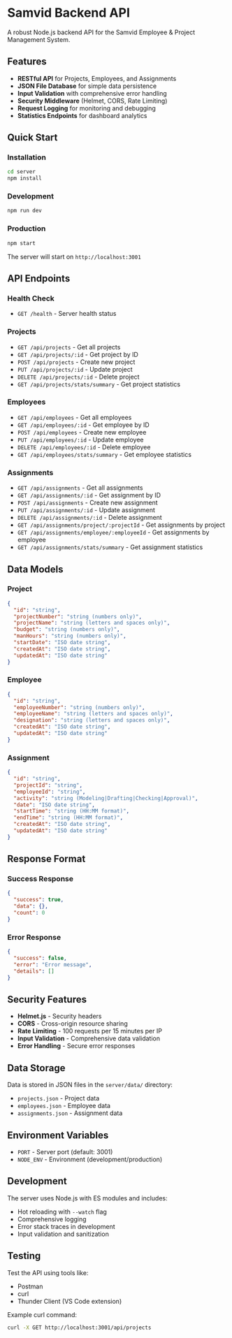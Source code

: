 # Samvid Backend API

A robust Node.js backend API for the Samvid Employee & Project Management System.

## Features

- **RESTful API** for Projects, Employees, and Assignments
- **JSON File Database** for simple data persistence
- **Input Validation** with comprehensive error handling
- **Security Middleware** (Helmet, CORS, Rate Limiting)
- **Request Logging** for monitoring and debugging
- **Statistics Endpoints** for dashboard analytics

## Quick Start

### Installation

```bash
cd server
npm install
```

### Development

```bash
npm run dev
```

### Production

```bash
npm start
```

The server will start on `http://localhost:3001`

## API Endpoints

### Health Check
- `GET /health` - Server health status

### Projects
- `GET /api/projects` - Get all projects
- `GET /api/projects/:id` - Get project by ID
- `POST /api/projects` - Create new project
- `PUT /api/projects/:id` - Update project
- `DELETE /api/projects/:id` - Delete project
- `GET /api/projects/stats/summary` - Get project statistics

### Employees
- `GET /api/employees` - Get all employees
- `GET /api/employees/:id` - Get employee by ID
- `POST /api/employees` - Create new employee
- `PUT /api/employees/:id` - Update employee
- `DELETE /api/employees/:id` - Delete employee
- `GET /api/employees/stats/summary` - Get employee statistics

### Assignments
- `GET /api/assignments` - Get all assignments
- `GET /api/assignments/:id` - Get assignment by ID
- `POST /api/assignments` - Create new assignment
- `PUT /api/assignments/:id` - Update assignment
- `DELETE /api/assignments/:id` - Delete assignment
- `GET /api/assignments/project/:projectId` - Get assignments by project
- `GET /api/assignments/employee/:employeeId` - Get assignments by employee
- `GET /api/assignments/stats/summary` - Get assignment statistics

## Data Models

### Project
```json
{
  "id": "string",
  "projectNumber": "string (numbers only)",
  "projectName": "string (letters and spaces only)",
  "budget": "string (numbers only)",
  "manHours": "string (numbers only)",
  "startDate": "ISO date string",
  "createdAt": "ISO date string",
  "updatedAt": "ISO date string"
}
```

### Employee
```json
{
  "id": "string",
  "employeeNumber": "string (numbers only)",
  "employeeName": "string (letters and spaces only)",
  "designation": "string (letters and spaces only)",
  "createdAt": "ISO date string",
  "updatedAt": "ISO date string"
}
```

### Assignment
```json
{
  "id": "string",
  "projectId": "string",
  "employeeId": "string",
  "activity": "string (Modeling|Drafting|Checking|Approval)",
  "date": "ISO date string",
  "startTime": "string (HH:MM format)",
  "endTime": "string (HH:MM format)",
  "createdAt": "ISO date string",
  "updatedAt": "ISO date string"
}
```

## Response Format

### Success Response
```json
{
  "success": true,
  "data": {},
  "count": 0
}
```

### Error Response
```json
{
  "success": false,
  "error": "Error message",
  "details": []
}
```

## Security Features

- **Helmet.js** - Security headers
- **CORS** - Cross-origin resource sharing
- **Rate Limiting** - 100 requests per 15 minutes per IP
- **Input Validation** - Comprehensive data validation
- **Error Handling** - Secure error responses

## Data Storage

Data is stored in JSON files in the `server/data/` directory:
- `projects.json` - Project data
- `employees.json` - Employee data
- `assignments.json` - Assignment data

## Environment Variables

- `PORT` - Server port (default: 3001)
- `NODE_ENV` - Environment (development/production)

## Development

The server uses Node.js with ES modules and includes:
- Hot reloading with `--watch` flag
- Comprehensive logging
- Error stack traces in development
- Input validation and sanitization

## Testing

Test the API using tools like:
- Postman
- curl
- Thunder Client (VS Code extension)

Example curl command:
```bash
curl -X GET http://localhost:3001/api/projects
```